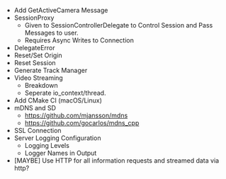 - Add GetActiveCamera Message
- SessionProxy
  - Given to SessionControllerDelegate to Control Session and Pass Messages to user.
  - Requires Async Writes to Connection
- DelegateError
- Reset/Set Origin
- Reset Session
- Generate Track Manager
- Video Streaming
  - Breakdown
  - Seperate io_context/thread.
- Add CMake CI (macOS/Linux)
- mDNS and SD
  - https://github.com/mjansson/mdns
  - https://github.com/gocarlos/mdns_cpp
- SSL Connection
- Server Logging Configuration
  - Logging Levels
  - Logger Names in Output 
- [MAYBE] Use HTTP for all information requests and streamed data via http?
